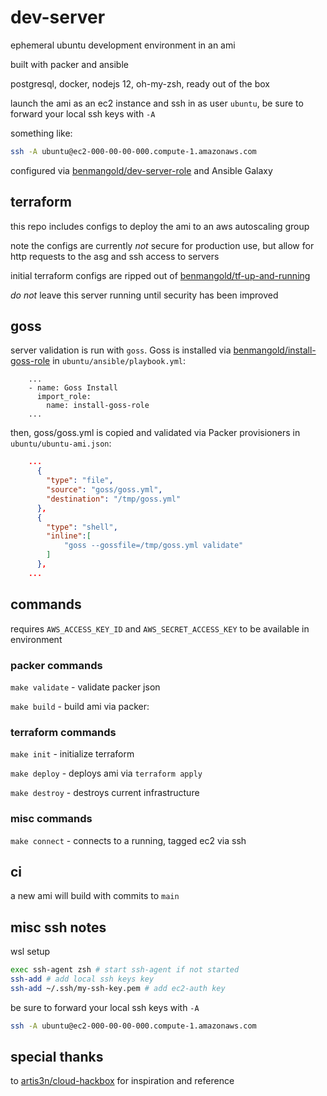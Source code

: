 # dev-server

ephemeral ubuntu development environment in an ami

built with packer and ansible

postgresql, docker, nodejs 12, oh-my-zsh, ready out of the box

launch the ami as an ec2 instance and ssh in as user `ubuntu`, be sure to forward your local ssh keys with `-A`

something like:

```bash
ssh -A ubuntu@ec2-000-00-00-000.compute-1.amazonaws.com

```

configured via [benmangold/dev-server-role](https://github.com/benmangold/dev-server-role) and Ansible Galaxy

## terraform

this repo includes configs to deploy the ami to an aws autoscaling group

note the configs are currently _not_ secure for production use, but allow for http requests to the asg and ssh access to servers

initial terraform configs are ripped out of [benmangold/tf-up-and-running](https://github.com/benmangold/tf-up-and-running)

_do not_ leave this server running until security has been improved

## goss

server validation is run with `goss`.  Goss is installed via [benmangold/install-goss-role](https://github.com/benmangold/install-goss-role) in `ubuntu/ansible/playbook.yml`:

```ansible
    ...
    - name: Goss Install
      import_role:
        name: install-goss-role
    ...
```

then, goss/goss.yml is copied and validated via Packer provisioners in `ubuntu/ubuntu-ami.json`:

```json
    ...
      {
        "type": "file",
        "source": "goss/goss.yml",
        "destination": "/tmp/goss.yml"
      },
      {
        "type": "shell",
        "inline":[
            "goss --gossfile=/tmp/goss.yml validate"
        ]
      },
    ...

```

## commands

requires `AWS_ACCESS_KEY_ID`  and `AWS_SECRET_ACCESS_KEY` to be available in environment

### packer commands

`make validate` - validate packer json

`make build` - build ami via packer: 

### terraform commands

`make init` - initialize terraform

`make deploy` - deploys ami via `terraform apply`

`make destroy` - destroys current infrastructure

### misc commands

`make connect` - connects to a running, tagged ec2 via ssh

## ci

a new ami will build with commits to `main`

## misc ssh notes

wsl setup

```bash
exec ssh-agent zsh # start ssh-agent if not started
ssh-add # add local ssh keys key
ssh-add ~/.ssh/my-ssh-key.pem # add ec2-auth key
```

be sure to forward your local ssh keys with `-A`

```bash
ssh -A ubuntu@ec2-000-00-00-000.compute-1.amazonaws.com

```

## special thanks

to [artis3n/cloud-hackbox](https://github.com/artis3n/cloud-hackbox) for inspiration and reference
